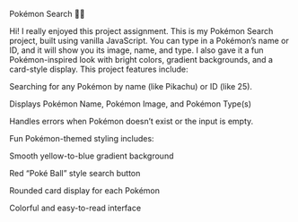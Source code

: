 Pokémon Search 🐱‍👤

Hi! I really enjoyed this project assignment. This is my Pokémon Search project, built using vanilla JavaScript. 
You can type in a Pokémon’s name or ID, and it will show you its image, name, and type. 
I also gave it a fun Pokémon-inspired look with bright colors, gradient backgrounds, and a card-style display.
This project features include:

Searching for any Pokémon by name (like Pikachu) or ID (like 25).

Displays Pokémon Name, Pokémon Image, and Pokémon Type(s)

Handles errors when Pokémon doesn’t exist or the input is empty.

Fun Pokémon-themed styling includes:

Smooth yellow-to-blue gradient background

Red “Poké Ball” style search button

Rounded card display for each Pokémon

Colorful and easy-to-read interface
